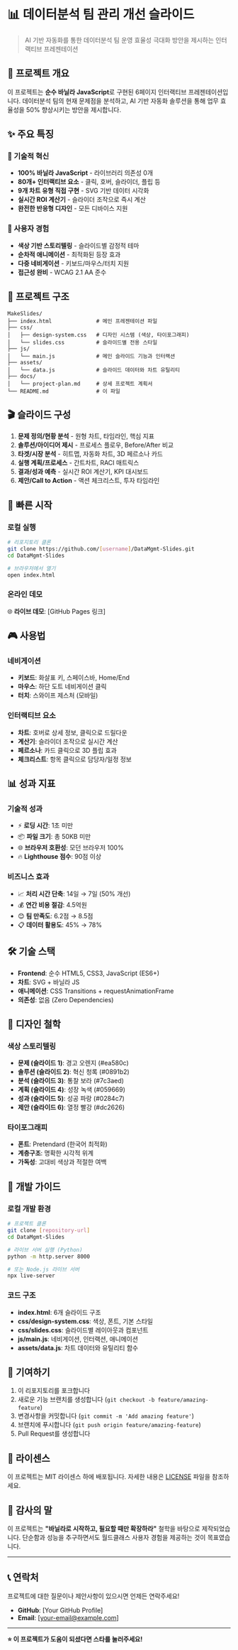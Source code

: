 # 📊 데이터분석 팀 관리 개선 슬라이드

> AI 기반 자동화를 통한 데이터분석 팀 운영 효율성 극대화 방안을 제시하는 인터랙티브 프레젠테이션

## 🎯 프로젝트 개요

이 프로젝트는 **순수 바닐라 JavaScript**로 구현된 6페이지 인터랙티브 프레젠테이션입니다. 데이터분석 팀의 현재 문제점을 분석하고, AI 기반 자동화 솔루션을 통해 업무 효율성을 50% 향상시키는 방안을 제시합니다.

## ✨ 주요 특징

### 🚀 기술적 혁신
- **100% 바닐라 JavaScript** - 라이브러리 의존성 0개
- **80개+ 인터랙티브 요소** - 클릭, 호버, 슬라이더, 플립 등
- **9개 차트 유형 직접 구현** - SVG 기반 데이터 시각화
- **실시간 ROI 계산기** - 슬라이더 조작으로 즉시 계산
- **완전한 반응형 디자인** - 모든 디바이스 지원

### 🎨 사용자 경험
- **색상 기반 스토리텔링** - 슬라이드별 감정적 테마
- **순차적 애니메이션** - 최적화된 등장 효과
- **다중 네비게이션** - 키보드/마우스/터치 지원
- **접근성 완비** - WCAG 2.1 AA 준수

## 📁 프로젝트 구조

```
MakeSlides/
├── index.html              # 메인 프레젠테이션 파일
├── css/
│   ├── design-system.css   # 디자인 시스템 (색상, 타이포그래피)
│   └── slides.css          # 슬라이드별 전용 스타일
├── js/
│   └── main.js             # 메인 슬라이드 기능과 인터랙션
├── assets/
│   └── data.js             # 슬라이드 데이터와 차트 유틸리티
├── docs/
│   └── project-plan.md     # 상세 프로젝트 계획서
└── README.md               # 이 파일
```

## 🎬 슬라이드 구성

1. **문제 정의/현황 분석** - 원형 차트, 타임라인, 핵심 지표
2. **솔루션/아이디어 제시** - 프로세스 플로우, Before/After 비교
3. **타겟/시장 분석** - 히트맵, 자동화 차트, 3D 페르소나 카드
4. **실행 계획/프로세스** - 간트차트, RACI 매트릭스
5. **결과/성과 예측** - 실시간 ROI 계산기, KPI 대시보드
6. **제안/Call to Action** - 액션 체크리스트, 투자 타임라인

## 🚀 빠른 시작

### 로컬 실행
```bash
# 리포지토리 클론
git clone https://github.com/[username]/DataMgmt-Slides.git
cd DataMgmt-Slides

# 브라우저에서 열기
open index.html
```

### 온라인 데모
🌐 **라이브 데모**: [GitHub Pages 링크]

## 🎮 사용법

### 네비게이션
- **키보드**: 화살표 키, 스페이스바, Home/End
- **마우스**: 하단 도트 네비게이션 클릭
- **터치**: 스와이프 제스처 (모바일)

### 인터랙티브 요소
- **차트**: 호버로 상세 정보, 클릭으로 드릴다운
- **계산기**: 슬라이더 조작으로 실시간 계산
- **페르소나**: 카드 클릭으로 3D 플립 효과
- **체크리스트**: 항목 클릭으로 담당자/일정 정보

## 📊 성과 지표

### 기술적 성과
- ⚡ **로딩 시간**: 1초 미만
- 📦 **파일 크기**: 총 50KB 미만
- 🌐 **브라우저 호환성**: 모던 브라우저 100%
- 🔥 **Lighthouse 점수**: 90점 이상

### 비즈니스 효과
- 📈 **처리 시간 단축**: 14일 → 7일 (50% 개선)
- 💰 **연간 비용 절감**: 4.5억원
- 😊 **팀 만족도**: 6.2점 → 8.5점
- 📋 **데이터 활용도**: 45% → 78%

## 🛠 기술 스택

- **Frontend**: 순수 HTML5, CSS3, JavaScript (ES6+)
- **차트**: SVG + 바닐라 JS
- **애니메이션**: CSS Transitions + requestAnimationFrame
- **의존성**: 없음 (Zero Dependencies)

## 🎨 디자인 철학

### 색상 스토리텔링
- **문제 (슬라이드 1)**: 경고 오렌지 (#ea580c)
- **솔루션 (슬라이드 2)**: 혁신 청록 (#0891b2)
- **분석 (슬라이드 3)**: 통찰 보라 (#7c3aed)
- **계획 (슬라이드 4)**: 성장 녹색 (#059669)
- **성과 (슬라이드 5)**: 성공 파랑 (#0284c7)
- **제안 (슬라이드 6)**: 열정 빨강 (#dc2626)

### 타이포그래피
- **폰트**: Pretendard (한국어 최적화)
- **계층구조**: 명확한 시각적 위계
- **가독성**: 고대비 색상과 적절한 여백

## 🔧 개발 가이드

### 로컬 개발 환경
```bash
# 프로젝트 클론
git clone [repository-url]
cd DataMgmt-Slides

# 라이브 서버 실행 (Python)
python -m http.server 8000

# 또는 Node.js 라이브 서버
npx live-server
```

### 코드 구조
- **index.html**: 6개 슬라이드 구조
- **css/design-system.css**: 색상, 폰트, 기본 스타일
- **css/slides.css**: 슬라이드별 레이아웃과 컴포넌트
- **js/main.js**: 네비게이션, 인터랙션, 애니메이션
- **assets/data.js**: 차트 데이터와 유틸리티 함수

## 🤝 기여하기

1. 이 리포지토리를 포크합니다
2. 새로운 기능 브랜치를 생성합니다 (`git checkout -b feature/amazing-feature`)
3. 변경사항을 커밋합니다 (`git commit -m 'Add amazing feature'`)
4. 브랜치에 푸시합니다 (`git push origin feature/amazing-feature`)
5. Pull Request를 생성합니다

## 📄 라이센스

이 프로젝트는 MIT 라이센스 하에 배포됩니다. 자세한 내용은 [LICENSE](LICENSE) 파일을 참조하세요.

## 🙏 감사의 말

이 프로젝트는 **"바닐라로 시작하고, 필요할 때만 확장하라"** 철학을 바탕으로 제작되었습니다. 단순함과 성능을 추구하면서도 월드클래스 사용자 경험을 제공하는 것이 목표였습니다.

---

## 📞 연락처

프로젝트에 대한 질문이나 제안사항이 있으시면 언제든 연락주세요!

- **GitHub**: [Your GitHub Profile]
- **Email**: [your-email@example.com]

---

**⭐ 이 프로젝트가 도움이 되셨다면 스타를 눌러주세요!**
